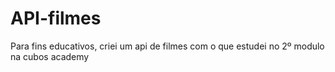 # API-filmes
Para fins educativos, criei um api de filmes com o que estudei no 2º modulo na cubos academy
